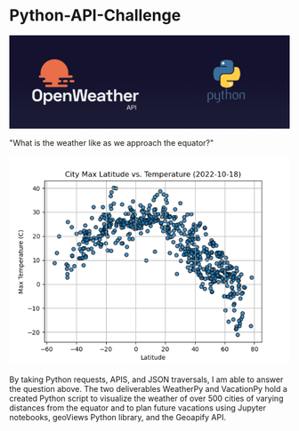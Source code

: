# Python-API-Challenge
![Alt text](Resources/output_data/post-11-2.png)

"What is the weather like as we approach the equator?"

![Alt text](image.png)

By taking Python requests, APIS, and JSON traversals, I am able to answer the question above.
The two deliverables WeatherPy and VacationPy hold a created Python script to visualize the weather of over 500 cities of varying distances from the equator and to plan future vacations using Jupyter notebooks, geoViews Python library, and the Geoapify API.